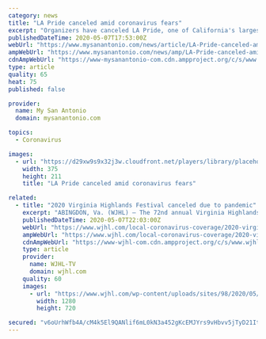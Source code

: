 ```yaml
---
category: news
title: "LA Pride canceled amid coronavirus fears"
excerpt: "Organizers have canceled LA Pride, one of California's largest gay and lesbian rights festivals, amid the coronavirus pandemic, officials announced Thursday. The 50th annual LA Pride Parade and Festival will be held digitally this year,"
publishedDateTime: 2020-05-07T17:53:00Z
webUrl: "https://www.mysanantonio.com/news/article/LA-Pride-canceled-amid-coronavirus-fears-15254019.php"
ampWebUrl: "https://www.mysanantonio.com/news/amp/LA-Pride-canceled-amid-coronavirus-fears-15254019.php"
cdnAmpWebUrl: "https://www-mysanantonio-com.cdn.ampproject.org/c/s/www.mysanantonio.com/news/amp/LA-Pride-canceled-amid-coronavirus-fears-15254019.php"
type: article
quality: 65
heat: 75
published: false

provider:
  name: My San Antonio
  domain: mysanantonio.com

topics:
  - Coronavirus

images:
  - url: "https://d29xw9s9x32j3w.cloudfront.net/players/library/placeholder.png"
    width: 375
    height: 211
    title: "LA Pride canceled amid coronavirus fears"

related:
  - title: "2020 Virginia Highlands Festival canceled due to pandemic"
    excerpt: "ABINGDON, Va. (WJHL) — The 72nd annual Virginia Highlands Festival has been canceled due to the COVID-19 pandemic. Organizers announced Thursday that the festival originally scheduled for this summer will not take place. Festival officials will be in touch with artists, vendors, advertisers, and other parties regarding refunds and transferrin ..."
    publishedDateTime: 2020-05-07T22:03:00Z
    webUrl: "https://www.wjhl.com/local-coronavirus-coverage/2020-virginia-highlands-festival-canceled-due-to-pandemic/"
    ampWebUrl: "https://www.wjhl.com/local-coronavirus-coverage/2020-virginia-highlands-festival-canceled-due-to-pandemic/amp/"
    cdnAmpWebUrl: "https://www-wjhl-com.cdn.ampproject.org/c/s/www.wjhl.com/local-coronavirus-coverage/2020-virginia-highlands-festival-canceled-due-to-pandemic/amp/"
    type: article
    provider:
      name: WJHL-TV
      domain: wjhl.com
    quality: 60
    images:
      - url: "https://www.wjhl.com/wp-content/uploads/sites/98/2020/05/virginia-highlands-festival.jpg?w=640&h=456&crop=1&resize=1280,720"
        width: 1280
        height: 720

secured: "v6oUrhWfb4A/cM4k5El9QANlif6mL0kN3a452gKcEMJYrs9vHbvv5jTyD21Itwq8MXFgwG4wE2fI1fjMeq09lYL9BgbitLkzen5+Rus7eFzJSO85QXYoovd0VzYbgQDtVMTJWHBswnQY05ch0jbsjNL6Zp9LX711dOnJ94etldTqkdlPwGtwfB8I875XpyUzQuoeCfFtV+otMCazNosu0CU006cEA+h65+P4yGEgooMcxLKeF0/V5oMGPhmAb6ZWjx9NIMnCxv07iJ9X+PCn+0byZjwc39ftPZ62FgqS1O5227zNxh/Njw/PG/lqqiOv;E5t8yjcTB8GL6UWzIUEf8g=="
---
```


